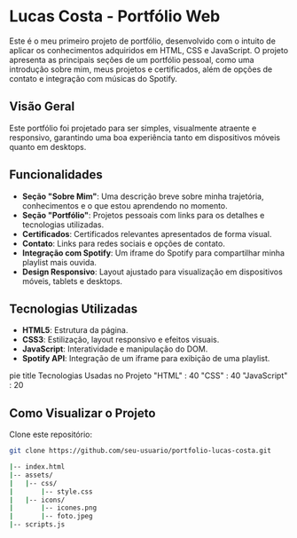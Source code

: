 # Lucas Costa - Portfólio Web

Este é o meu primeiro projeto de portfólio, desenvolvido com o intuito de aplicar os conhecimentos adquiridos em HTML, CSS e JavaScript. O projeto apresenta as principais seções de um portfólio pessoal, como uma introdução sobre mim, meus projetos e certificados, além de opções de contato e integração com músicas do Spotify.

## Visão Geral

Este portfólio foi projetado para ser simples, visualmente atraente e responsivo, garantindo uma boa experiência tanto em dispositivos móveis quanto em desktops.

## Funcionalidades

- **Seção "Sobre Mim"**: Uma descrição breve sobre minha trajetória, conhecimentos e o que estou aprendendo no momento.
- **Seção "Portfólio"**: Projetos pessoais com links para os detalhes e tecnologias utilizadas.
- **Certificados**: Certificados relevantes apresentados de forma visual.
- **Contato**: Links para redes sociais e opções de contato.
- **Integração com Spotify**: Um iframe do Spotify para compartilhar minha playlist mais ouvida.
- **Design Responsivo**: Layout ajustado para visualização em dispositivos móveis, tablets e desktops.

## Tecnologias Utilizadas

- **HTML5**: Estrutura da página.
- **CSS3**: Estilização, layout responsivo e efeitos visuais.
- **JavaScript**: Interatividade e manipulação do DOM.
- **Spotify API**: Integração de um iframe para exibição de uma playlist.

pie
    title Tecnologias Usadas no Projeto
    "HTML" : 40
    "CSS" : 40
    "JavaScript" : 20


## Como Visualizar o Projeto

Clone este repositório:
```bash
git clone https://github.com/seu-usuario/portfolio-lucas-costa.git

|-- index.html
|-- assets/
|   |-- css/
|       |-- style.css
|   |-- icons/
|       |-- icones.png
|       |-- foto.jpeg
|-- scripts.js

